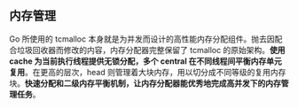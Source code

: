 内存管理
------------

Go 所使用的 tcmalloc 本身就是为并发而设计的高性能内存分配组件。抛去因配合垃圾回收器而修改的内容，内存分配器完整保留了 tcmalloc 的原始架构。**使用 cache 为当前执行线程提供无锁分配，多个 central 在不同线程间平衡内存单元复用**。在更高的层次，head 则管理着大块内存，用以切分成不同等级的复用内存块。**快速分配和二级内存平衡机制，让内存分配器能优秀地完成高并发下的内存管理任务**。
